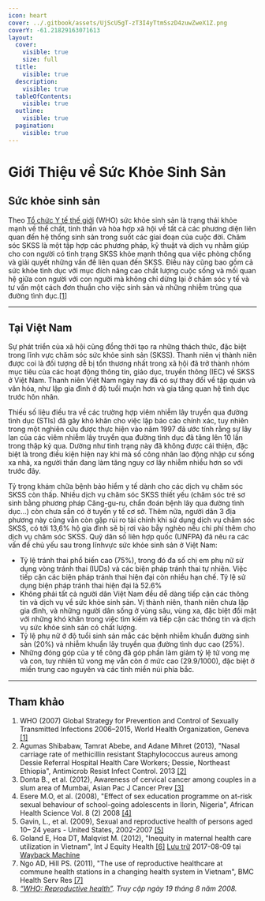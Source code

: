 ```yaml
---
icon: heart
cover: ../.gitbook/assets/UjScU5gT-zT3I4yTtmSszD4zuwZweX1Z.png
coverY: -61.21829163071613
layout:
  cover:
    visible: true
    size: full
  title:
    visible: true
  description:
    visible: true
  tableOfContents:
    visible: true
  outline:
    visible: true
  pagination:
    visible: true
---
```


# Giới Thiệu về Sức Khỏe Sinh Sản

## Sức khỏe sinh sản <a href="#firstheading" id="firstheading"></a>

Theo [Tổ chức Y tế thế giới](https://vi.wikipedia.org/wiki/T%E1%BB%95_ch%E1%BB%A9c_Y_t%E1%BA%BF_th%E1%BA%BF_gi%E1%BB%9Bi) (WHO) sức khỏe sinh sản là trạng thái khỏe mạnh về thể chất, tinh thần và hòa hợp xã hội về tất cả các phương diện liên quan đến hệ thống sinh sản trong suốt các giai đoạn của cuộc đời. Chăm sóc SKSS là một tập hợp các phương pháp, kỹ thuật và dịch vụ nhằm giúp cho con người có tình trạng SKSS khỏe mạnh thông qua việc phòng chống và giải quyết những vấn đề liên quan đến SKSS. Điều này cũng bao gồm cả sức khỏe tình dục với mục đích nâng cao chất lượng cuộc sống và mối quan hệ giữa con người với con người mà không chỉ dừng lại ở chăm sóc y tế và tư vấn một cách đơn thuần cho việc sinh sản và những nhiễm trùng qua đường tình dục.[\[1\]](https://vi.wikipedia.org/wiki/S%E1%BB%A9c_kh%E1%BB%8Fe_sinh_s%E1%BA%A3n#cite_note-1)

***

## Tại Việt Nam

Sự phát triển của xã hội cũng đồng thời tạo ra những thách thức, đặc biệt trong lĩnh vực chăm sóc sức khỏe sinh sản (SKSS). Thanh niên vị thành niên được coi là đối tượng dễ bị tổn thương nhất trong xã hội đã trở thành nhóm mục tiêu của các hoạt động thông tin, giáo dục, truyền thông (IEC) về SKSS ở Việt Nam. Thanh niên Việt Nam ngày nay đã có sự thay đổi về tập quán và văn hóa, như lập gia đình ở độ tuổi muộn hơn và gia tăng quan hệ tình dục trước hôn nhân.

Thiếu số liệu điều tra về các trường hợp viêm nhiễm lây truyền qua đường tình dục (STIs) đã gây khó khăn cho việc lập báo cáo chính xác, tuy nhiên trong một nghiên cứu được thực hiện vào năm 1997 đã ước tính rằng sự lây lan của các viêm nhiễm lây truyền qua đường tình dục đã tăng lên 10 lần trong thập kỷ qua. Dường như tình trạng này đã không được cải thiện, đặc biệt là trong điều kiện hiện nay khi mà số công nhân lao động nhập cư sống xa nhà, xa người thân đang làm tăng nguy cơ lây nhiễm nhiều hơn so với trước đây.

Tỷ trọng khám chữa bệnh bảo hiểm y tế dành cho các dịch vụ chăm sóc SKSS còn thấp. Nhiều dịch vụ chăm sóc SKSS thiết yếu (chăm sóc trẻ sơ sinh bằng phương pháp Căng-gu-ru, chẩn đoán bệnh lây qua đường tình dục...) còn chưa sẵn có ở tuyến y tế cơ sở. Thêm nữa, người dân 3 địa phương này cũng vẫn còn gặp rủi ro tài chính khi sử dụng dịch vụ chăm sóc SKSS, có tới 13,6% hộ gia đình sẽ bị rơi vào bẫy nghèo nếu chi phí thêm cho dịch vụ chăm sóc SKSS. Quỹ dân số liên hợp quốc (UNFPA) đã nêu ra các vấn đề chủ yếu sau trong lĩnhvực sức khỏe sinh sản ở Việt Nam:

* Tỷ lệ tránh thai phổ biến cao (75%), trong đó đa số chị em phụ nữ sử dụng vòng tránh thai (IUDs) và các biện pháp tránh thai tự nhiên. Việc tiếp cận các biện pháp tránh thai hiện đại còn nhiều hạn chế. Tỷ lệ sử dụng biện pháp tránh thai hiện đại là 52.6%
* Không phải tất cả người dân Việt Nam đều dễ dàng tiếp cận các thông tin và dịch vụ về sức khỏe sinh sản. Vị thành niên, thanh niên chưa lập gia đình, và những người dân sống ở vùng sâu, vùng xa, đặc biệt đối mặt với những khó khăn trong việc tìm kiếm và tiếp cận các thông tin và dịch vụ sức khỏe sinh sản có chất lượng.
* Tỷ lệ phụ nữ ở độ tuổi sinh sản mắc các bệnh nhiễm khuẩn đường sinh sản (20%) và nhiễm khuẩn lây truyền qua đường tình dục cao (25%).
* Những đóng góp của y tế công đã góp phần làm giảm tỷ lệ tử vong mẹ và con, tuy nhiên tử vong mẹ vẫn còn ở mức cao (29.9/1000), đặc biệt ở miền trung cao nguyên và các tỉnh miền núi phía bắc.

***

## Tham khảo

1. WHO (2007) Global Strategy for Prevention and Control of Sexually Transmitted Infections 2006–2015, World Health Organization, Geneva [\[1\]](http://www.who.int/hiv/pub/toolkits/stis_strategy\[1]en.pdf)
2. Agumas Shibabaw, Tamrat Abebe, and Adane Mihret (2013), "Nasal carriage rate of methicillin resistant Staphylococcus aureus among Dessie Referral Hospital Health Care Workers; Dessie, Northeast Ethiopia", Antimicrob Resist Infect Control. 2013 [\[2\]](http://www.aricjournal.com/content/2/1/25)
3. Donta B., et al. (2012), Awareness of cervical cancer among couples in a slum area of Mumbai, Asian Pac J Cancer Prev [\[3\]](http://www.researchgate.net/profile/Saritha_Nair2/publication/233937877_Awareness_of_Cervical_Cancer_among_Couples_in_a_Slum_Area_of_Mumbai/links/0deec53c743ea10114000000.pdf)
4. Esere M.O, et al. (2008), "Effect of sex education programme on at-risk sexual behaviour of school-going adolescents in Ilorin, Nigeria", African Health Science Vol. 8 (2) 2008 [\[4\]](http://www.ncbi.nlm.nih.gov/pmc/articles/PMC2584331/)
5. Gavin, L., et al. (2009), Sexual and reproductive health of persons aged 10– 24 years - United States, 2002-2007 [\[5\]](https://www.cdc.gov/mmwr/PDF/ss/ss5806.pdf)
6. Goland E, Hoa DT, Malqvist M. (2012), "Inequity in maternal health care utilization in Vietnam", Int J Equity Health [\[6\]](http://www.sida.se/globalassets/global/nyheter/kina-epi4/121205_rb-vietnam.pdf) [Lưu trữ](https://web.archive.org/web/20170809202447/http://www.sida.se/globalassets/global/nyheter/kina-epi4/121205_rb-vietnam.pdf) 2017-08-09 tại [Wayback Machine](https://vi.wikipedia.org/wiki/Wayback_Machine)
7. Ngo AD, Hill PS. (2011), "The use of reproductive healthcare at commune health stations in a changing health system in Vietnam", BMC Health Serv Res [\[7\]](http://www.ncbi.nlm.nih.gov/pubmed/21943073)
8. [_“WHO: Reproductive health”_](http://www.who.int/topics/reproductive_health/en/)_. Truy cập ngày 19 tháng 8 năm 2008._

